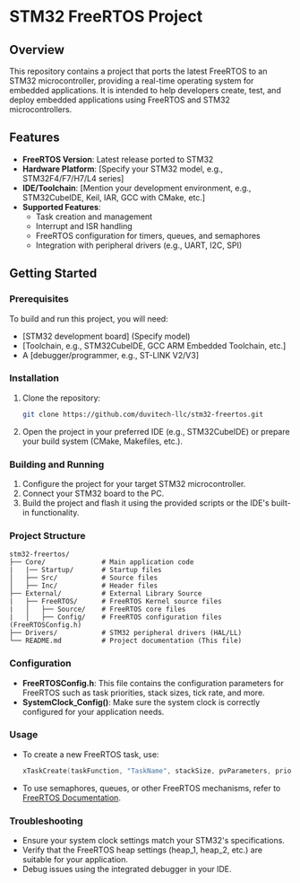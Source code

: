 
# STM32 FreeRTOS Project

## Overview

This repository contains a project that ports the latest FreeRTOS to an STM32 microcontroller, providing a real-time operating system for embedded applications. It is intended to help developers create, test, and deploy embedded applications using FreeRTOS and STM32 microcontrollers.

## Features

- **FreeRTOS Version**: Latest release ported to STM32
- **Hardware Platform**: [Specify your STM32 model, e.g., STM32F4/F7/H7/L4 series]
- **IDE/Toolchain**: [Mention your development environment, e.g., STM32CubeIDE, Keil, IAR, GCC with CMake, etc.]
- **Supported Features**:
  - Task creation and management
  - Interrupt and ISR handling
  - FreeRTOS configuration for timers, queues, and semaphores
  - Integration with peripheral drivers (e.g., UART, I2C, SPI)

## Getting Started

### Prerequisites

To build and run this project, you will need:

- [STM32 development board] (Specify model)
- [Toolchain, e.g., STM32CubeIDE, GCC ARM Embedded Toolchain, etc.]
- A [debugger/programmer, e.g., ST-LINK V2/V3]

### Installation

1. Clone the repository:
   ```bash
   git clone https://github.com/duvitech-llc/stm32-freertos.git
   ```
2. Open the project in your preferred IDE (e.g., STM32CubeIDE) or prepare your build system (CMake, Makefiles, etc.).

### Building and Running

1. Configure the project for your target STM32 microcontroller.
2. Connect your STM32 board to the PC.
3. Build the project and flash it using the provided scripts or the IDE's built-in functionality.

### Project Structure

```
stm32-freertos/
├── Core/              # Main application code
|   |── Startup/       # Startup files
│   ├── Src/           # Source files
│   ├── Inc/           # Header files
├── External/          # External Library Source
|   ├── FreeRTOS/      # FreeRTOS Kernel source files
|   │   ├── Source/    # FreeRTOS core files
|   │   ├── Config/    # FreeRTOS configuration files (FreeRTOSConfig.h)
├── Drivers/           # STM32 peripheral drivers (HAL/LL)
└── README.md          # Project documentation (This file)
```

### Configuration

- **FreeRTOSConfig.h**: This file contains the configuration parameters for FreeRTOS such as task priorities, stack sizes, tick rate, and more.
- **SystemClock_Config()**: Make sure the system clock is correctly configured for your application needs.

### Usage

- To create a new FreeRTOS task, use:
  ```c
  xTaskCreate(taskFunction, "TaskName", stackSize, pvParameters, priority, &taskHandle);
  ```
- To use semaphores, queues, or other FreeRTOS mechanisms, refer to [FreeRTOS Documentation](https://www.freertos.org/documentation.html).

### Troubleshooting

- Ensure your system clock settings match your STM32's specifications.
- Verify that the FreeRTOS heap settings (heap_1, heap_2, etc.) are suitable for your application.
- Debug issues using the integrated debugger in your IDE.

